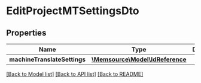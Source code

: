 # EditProjectMTSettingsDto

## Properties
Name | Type | Description | Notes
------------ | ------------- | ------------- | -------------
**machineTranslateSettings** | [**\Memsource\Model\IdReference**](IdReference.md) |  | [optional] 

[[Back to Model list]](../README.md#documentation-for-models) [[Back to API list]](../README.md#documentation-for-api-endpoints) [[Back to README]](../README.md)


